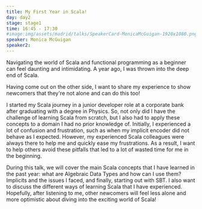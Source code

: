 ```yaml
---
title: My First Year in Scala!
day: day2
stage: stage1
time: 16:45 - 17:30
#image:img/assets/madrid/talks/SpeakerCard-MonicaMcGuigan-1920x1080.png
speaker: Monica McGuigan
speaker2:
---
```


Navigating the world of Scala and functional programming as a beginner can feel daunting and intimidating. A year ago, I was thrown into the deep end of Scala.

Having come out on the other side, I want to share my experience to show newcomers that they're not alone and can do this too!

I started my Scala journey in a junior developer role at a corporate bank after graduating with a degree in Physics. So, not only did I have the challenge of learning Scala from scratch, but I also had to apply these concepts to a domain I had no prior knowledge of. Initially, I experienced a lot of confusion and frustration, such as when my implicit encoder did not behave as I expected. However, my experienced Scala colleagues were always there to help me and quickly ease my frustrations. As a result, I want to help others avoid these pitfalls that led to a lot of wasted time for me in the beginning.

During this talk, we will cover the main Scala concepts that I have learned in the past year: what are Algebraic Data Types and how can I use them? Implicits and the issues I faced, and finally, starting out with SBT. I also want to discuss the different ways of learning Scala that I have experienced. Hopefully, after listening to me, other newcomers will feel less alone and more optimistic about diving into the exciting world of Scala!

